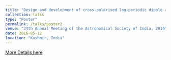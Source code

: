 ```yaml
---
title: "Design and development of cross-polarised log-periodic dipole antenna"
collection: talks
type: "Poster"
permalink: /talks/poster2
venue: "34th Annual Meeting of the Astronomical Society of India, 2016"
date: 2016-05-12
location: "Kashmir, India"
---
```


<a href="https://astron-soc.in/asi2016/program">More Details here</a> 
